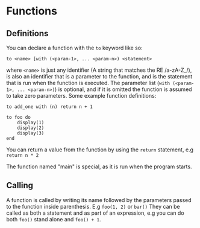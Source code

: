 # Functions
## Definitions
You can declare a function with the `to` keyword like so:
```
to <name> [with (<param-1>, ... <param-n>) <statement>
```
where `<name>` is just any identifier (A string that matches the RE /a-zA-Z_/), <param-n> is also an identifier that is a parameter to the function, and <statement> is the statement that is run when the function is executed. The parameter list (`with (<param-1>, ... <param-n>)`) is optional, and if it is omitted the function is assumed to take zero parameters. Some example function definitions:
```
to add_one with (n) return n + 1

to foo do
    display(1)
    display(2)
    display(3)
end
```
You can return a value from the function by using the `return` statement, e.g `return n * 2`

The function named "main" is special, as it is run when the program starts.

## Calling
A function is called by writing its name followed by the parameters passed to the function inside parenthesis. E.g `foo(1, 2)` or `bar()`
They can be called as both a statement and as part of an expression, e.g you can do both `foo()` stand alone and `foo() + 1`.
